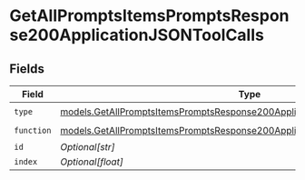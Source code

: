 # GetAllPromptsItemsPromptsResponse200ApplicationJSONToolCalls


## Fields

| Field                                                                                                                                                            | Type                                                                                                                                                             | Required                                                                                                                                                         | Description                                                                                                                                                      |
| ---------------------------------------------------------------------------------------------------------------------------------------------------------------- | ---------------------------------------------------------------------------------------------------------------------------------------------------------------- | ---------------------------------------------------------------------------------------------------------------------------------------------------------------- | ---------------------------------------------------------------------------------------------------------------------------------------------------------------- |
| `type`                                                                                                                                                           | [models.GetAllPromptsItemsPromptsResponse200ApplicationJSONResponseBody1Type](../models/getallpromptsitemspromptsresponse200applicationjsonresponsebody1type.md) | :heavy_check_mark:                                                                                                                                               | N/A                                                                                                                                                              |
| `function`                                                                                                                                                       | [models.GetAllPromptsItemsPromptsResponse200ApplicationJSONFunction](../models/getallpromptsitemspromptsresponse200applicationjsonfunction.md)                   | :heavy_check_mark:                                                                                                                                               | N/A                                                                                                                                                              |
| `id`                                                                                                                                                             | *Optional[str]*                                                                                                                                                  | :heavy_minus_sign:                                                                                                                                               | N/A                                                                                                                                                              |
| `index`                                                                                                                                                          | *Optional[float]*                                                                                                                                                | :heavy_minus_sign:                                                                                                                                               | N/A                                                                                                                                                              |
